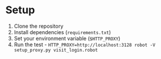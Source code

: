 # Setup

1. Clone the repository
2. Install dependencies (`requirements.txt`)
3. Set your environment variable (`$HTTP_PROXY`)
4. Run the test - `HTTP_PROXY=http://localhost:3128 robot -V setup_proxy.py visit_login.robot`